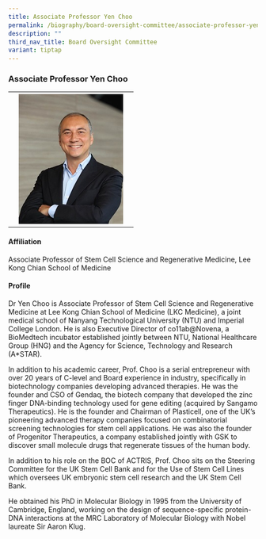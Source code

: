 ```yaml
---
title: Associate Professor Yen Choo
permalink: /biography/board-oversight-committee/associate-professor-yen-choo/
description: ""
third_nav_title: Board Oversight Committee
variant: tiptap
---
```

<h3>Associate Professor Yen Choo</h3><table><tbody><tr><th rowspan="1" colspan="1"><p></p></th><th rowspan="1" colspan="1"><div class="isomer-image-wrapper"><img style="width: 100%" height="auto" width="100%" alt="" src="/images/Biography/Board Oversight Committee/Profile_Pic_AProf_Yen_Choo_v4.jpg"></div></th><th rowspan="1" colspan="1"><p></p></th></tr></tbody></table><h4>Affiliation</h4><p>Associate Professor of Stem Cell Science and Regenerative Medicine, Lee Kong Chian School of Medicine</p><h4>Profile</h4><p>Dr Yen Choo is Associate Professor of Stem Cell Science and Regenerative Medicine at Lee Kong Chian School of Medicine (LKC Medicine), a joint medical school of Nanyang Technological University (NTU) and Imperial College London. He is also Executive Director of co11ab@Novena, a BioMedtech incubator established jointly between NTU, National Healthcare Group (HNG) and&nbsp;the Agency for Science, Technology and Research (A*STAR).</p><p>In addition to his academic career, Prof. Choo is a serial entrepreneur with over 20 years of C-level and Board experience in industry, specifically in biotechnology companies developing advanced therapies. He was the founder and CSO of Gendaq, the biotech company that developed the zinc finger DNA-binding technology used for gene editing (acquired by Sangamo Therapeutics). He is the founder and Chairman of Plasticell, one of the UK’s pioneering advanced therapy companies focused on combinatorial screening technologies for stem cell applications. He was also the founder of Progenitor Therapeutics, a company established jointly with GSK to discover small molecule drugs that regenerate tissues of the human body.</p><p>In addition to his role on the BOC of ACTRIS, Prof. Choo sits on the Steering Committee for the UK Stem Cell Bank and for the Use of Stem Cell Lines which oversees UK embryonic stem cell research and the UK Stem Cell Bank.</p><p>He obtained his PhD in Molecular Biology in 1995 from the University of Cambridge, England, working on the design of sequence-specific protein-DNA interactions at the MRC Laboratory of Molecular Biology with Nobel laureate Sir Aaron Klug.</p>